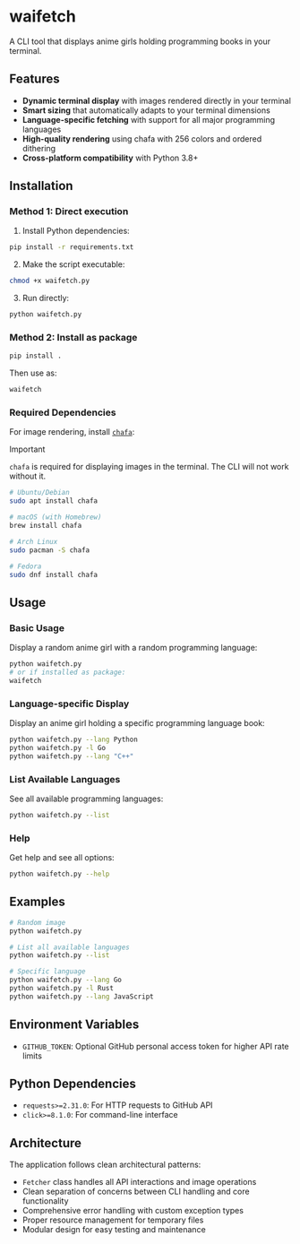 # waifetch

A CLI tool that displays anime girls holding programming books in your terminal.

## Features

- **Dynamic terminal display** with images rendered directly in your terminal
- **Smart sizing** that automatically adapts to your terminal dimensions  
- **Language-specific fetching** with support for all major programming languages
- **High-quality rendering** using chafa with 256 colors and ordered dithering
- **Cross-platform compatibility** with Python 3.8+

## Installation

### Method 1: Direct execution

1. Install Python dependencies:
```bash
pip install -r requirements.txt
```

2. Make the script executable:
```bash
chmod +x waifetch.py
```

3. Run directly:
```bash
python waifetch.py
```

### Method 2: Install as package

```bash
pip install .
```

Then use as:
```bash
waifetch
```

### Required Dependencies

For image rendering, install [`chafa`](https://github.com/hpjansson/chafa):

> [!IMPORTANT]
> `chafa` is required for displaying images in the terminal. The CLI will not work without it.

```bash
# Ubuntu/Debian
sudo apt install chafa

# macOS (with Homebrew)
brew install chafa

# Arch Linux
sudo pacman -S chafa

# Fedora
sudo dnf install chafa
```

## Usage

### Basic Usage

Display a random anime girl with a random programming language:
```bash
python waifetch.py
# or if installed as package:
waifetch
```

### Language-specific Display

Display an anime girl holding a specific programming language book:
```bash
python waifetch.py --lang Python
python waifetch.py -l Go
python waifetch.py --lang "C++"
```

### List Available Languages

See all available programming languages:
```bash
python waifetch.py --list
```

### Help

Get help and see all options:
```bash
python waifetch.py --help
```

## Examples

```bash
# Random image
python waifetch.py

# List all available languages
python waifetch.py --list

# Specific language
python waifetch.py --lang Go
python waifetch.py -l Rust
python waifetch.py --lang JavaScript
```

## Environment Variables

- `GITHUB_TOKEN`: Optional GitHub personal access token for higher API rate limits

## Python Dependencies

- `requests>=2.31.0`: For HTTP requests to GitHub API
- `click>=8.1.0`: For command-line interface

## Architecture

The application follows clean architectural patterns:

- `Fetcher` class handles all API interactions and image operations
- Clean separation of concerns between CLI handling and core functionality
- Comprehensive error handling with custom exception types
- Proper resource management for temporary files
- Modular design for easy testing and maintenance
